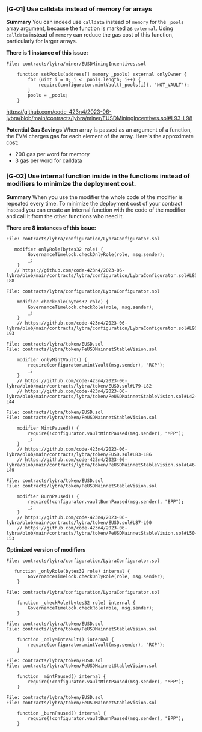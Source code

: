### [G‑01] Use calldata instead of memory for arrays

**Summary**
You can indeed use `calldata` instead of `memory` for the `_pools` array argument, because the function is marked as `external`.
Using `calldata` instead of `memory` can reduce the gas cost of this function, particularly for larger arrays.

**There is 1 instance of this issue:**
```solidity
File: contracts/lybra/miner/EUSDMiningIncentives.sol

    function setPools(address[] memory _pools) external onlyOwner {
        for (uint i = 0; i < _pools.length; i++) {
            require(configurator.mintVault(_pools[i]), "NOT_VAULT");
        }
        pools = _pools;
    }

```

https://github.com/code-423n4/2023-06-lybra/blob/main/contracts/lybra/miner/EUSDMiningIncentives.sol#L93-L98

**Potential Gas Savings**
When array is passed as an argument of a function, the EVM charges gas for each element of the array.
Here's the approximate cost:
- 200 gas per word for memory
- 3 gas per word for calldata


### [G‑02] Use internal function inside in the functions instead of modifiers to minimize the deployment cost.

**Summary**
When you use the modifier the whole code of the modifier is repeated every time. To minimize the deployment cost of your contract instead you can create an internal function with the code of the modifier and call it from the other functions who need it.

**There are 8 instances of this issue:**
```solidity
File: contracts/lybra/configuration/LybraConfigurator.sol

   modifier onlyRole(bytes32 role) {
        GovernanceTimelock.checkOnlyRole(role, msg.sender);
        _;
    }
   // https://github.com/code-423n4/2023-06-lybra/blob/main/contracts/lybra/configuration/LybraConfigurator.sol#L85-L88
```

```solidity
File: contracts/lybra/configuration/LybraConfigurator.sol

    modifier checkRole(bytes32 role) {
        GovernanceTimelock.checkRole(role, msg.sender);
        _;
    }
    // https://github.com/code-423n4/2023-06-lybra/blob/main/contracts/lybra/configuration/LybraConfigurator.sol#L90-L93
```

```solidity
File: contracts/lybra/token/EUSD.sol
File: contracts/lybra/token/PeUSDMainnetStableVision.sol

    modifier onlyMintVault() {
        require(configurator.mintVault(msg.sender), "RCP");
        _;
    }
    // https://github.com/code-423n4/2023-06-lybra/blob/main/contracts/lybra/token/EUSD.sol#L79-L82
    // https://github.com/code-423n4/2023-06-lybra/blob/main/contracts/lybra/token/PeUSDMainnetStableVision.sol#L42-L44 
```

```solidity
File: contracts/lybra/token/EUSD.sol
File: contracts/lybra/token/PeUSDMainnetStableVision.sol

    modifier MintPaused() {
        require(!configurator.vaultMintPaused(msg.sender), "MPP");
        _;
    }
    // https://github.com/code-423n4/2023-06-lybra/blob/main/contracts/lybra/token/EUSD.sol#L83-L86
    // https://github.com/code-423n4/2023-06-lybra/blob/main/contracts/lybra/token/PeUSDMainnetStableVision.sol#L46-L49
```

```solidity
File: contracts/lybra/token/EUSD.sol
File: contracts/lybra/token/PeUSDMainnetStableVision.sol

    modifier BurnPaused() {
        require(!configurator.vaultBurnPaused(msg.sender), "BPP");
        _;
    }
    // https://github.com/code-423n4/2023-06-lybra/blob/main/contracts/lybra/token/EUSD.sol#L87-L90
    // https://github.com/code-423n4/2023-06-lybra/blob/main/contracts/lybra/token/PeUSDMainnetStableVision.sol#L50-L53
```


**Optimized version of modifiers**

```solidity
File: contracts/lybra/configuration/LybraConfigurator.sol

   function _onlyRole(bytes32 role) internal {
        GovernanceTimelock.checkOnlyRole(role, msg.sender);
    }
```

```solidity
File: contracts/lybra/configuration/LybraConfigurator.sol

    function _checkRole(bytes32 role) internal {
        GovernanceTimelock.checkRole(role, msg.sender);
    }
```

```solidity
File: contracts/lybra/token/EUSD.sol
File: contracts/lybra/token/PeUSDMainnetStableVision.sol

    function _onlyMintVault() internal {
        require(configurator.mintVault(msg.sender), "RCP");
    }
```

```solidity
File: contracts/lybra/token/EUSD.sol
File: contracts/lybra/token/PeUSDMainnetStableVision.sol

    function _mintPaused() internal {
        require(!configurator.vaultMintPaused(msg.sender), "MPP");
    }
```

```solidity
File: contracts/lybra/token/EUSD.sol
File: contracts/lybra/token/PeUSDMainnetStableVision.sol

    function _burnPaused() internal {
        require(!configurator.vaultBurnPaused(msg.sender), "BPP");
    }
```
